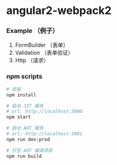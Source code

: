 # angular2-webpack2

### Example （例子）

1. FormBuilder （表单）
2. Validation （表单验证）
3. Http （请求）

### npm scripts

```bash
# 安装
npm install

# 启动 JIT 服务
# url: http://localhost:3000
npm start

# 启动 AOT 服务
# url: http://localhost:3001
npm run dev:prod

# 打包 AOT 编译项目
npm run build


